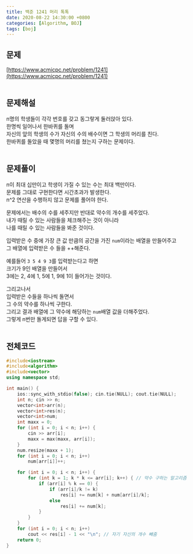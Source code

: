 ```yaml
---
title: 백준 1241 머리 톡톡
date: 2020-08-22 14:30:00 +0800
categories: [Algorithm, BOJ]
tags: [boj]
---
```


## 문제
[https://www.acmicpc.net/problem/1241](https://www.acmicpc.net/problem/1241)  
<br>

## 문제해설  
n명의 학생들이 각각 번호를 갖고 동그랗게 둘러앉아 있다.  
한명씩 일어나서 한바퀴를 돌며  
자신의 앞의 학생의 수가 자신의 수의 배수이면 그 학생의 머리를 친다.  
한바퀴를 돌았을 때 몇명의 머리를 쳤는지 구하는 문제이다.  
<br>

## 문제풀이  
n이 최대 십만이고 학생이 가질 수 있는 수는 최대 백만이다.  
문제를 그대로 구현한다면 시간초과가 발생한다.  
n^2 연산을 수행하지 않고 문제를 풀어야 한다.  

문제에서는 배수의 수를 세주지만 반대로 약수의 개수를 세주었다.  
내가 때릴 수 있는 사람들을 체크해주는 것이 아니라  
나를 때릴 수 있는 사람들을 봐준 것이다.  

입력받은 수 중에 가장 큰 값 만큼의 공간을 가진 `num`이라는 배열을 만들어주고  
그 배열에 입력받은 수 들을 ++해준다.  

예를들어 `3 5 4 9 3`를 입력받는다고 하면  
크기가 9인 배열을 만들어서  
3에는 2, 4에 1, 5에 1, 9에 1이 들어가는 것이다.

그리고나서  
입력받은 수들을 하나씩 돌면서  
그 수의 약수를 하나씩 구한다.  
그리고 결과 배열에 그 약수에 해당하는 `num`배열 값을 더해주었다.  
그렇게 n번만 돌게되면 답을 구할 수 있다.  
<br>


## 전체코드
```c++
#include<iostream>
#include<algorithm>
#include<vector>
using namespace std;

int main() {
	ios::sync_with_stdio(false); cin.tie(NULL); cout.tie(NULL);
	int n; cin >> n;
	vector<int>arr(n);
	vector<int>res(n);
	vector<int>num;
	int maxx = 0;
	for (int i = 0; i < n; i++) {
		cin >> arr[i];
		maxx = max(maxx, arr[i]);
	}
	num.resize(maxx + 1);
	for (int i = 0; i < n; i++)
		num[arr[i]]++;

	for (int i = 0; i < n; i++) {
		for (int k = 1; k * k <= arr[i]; k++) { // 약수 구하는 알고리즘
			if (arr[i] % k == 0) {
				if (arr[i]/k != k)
					res[i] += num[k] + num[arr[i]/k];
				else
					res[i] += num[k];
			}
		}
	}
	for (int i = 0; i < n; i++)
		cout << res[i] - 1 << "\n"; // 자기 자신의 개수 빼줌
	return 0;
}
```